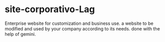 # site-corporativo-Lag
Enterprise website for customization and business use.
a website to be modified and used by your company according to its needs.
done with the help of gemini.
